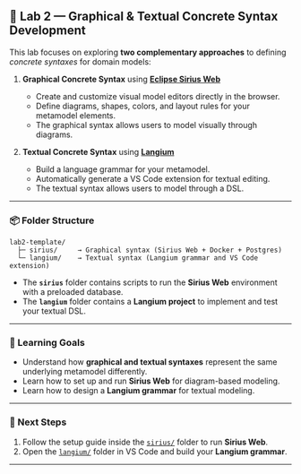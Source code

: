 ## 🧩 Lab 2 — Graphical & Textual Concrete Syntax Development

This lab focuses on exploring **two complementary approaches** to defining *concrete syntaxes* for domain models:

1. **Graphical Concrete Syntax** using **[Eclipse Sirius Web](https://github.com/eclipse-sirius/sirius-web)**

   * Create and customize visual model editors directly in the browser.
   * Define diagrams, shapes, colors, and layout rules for your metamodel elements.
   * The graphical syntax allows users to model visually through diagrams.

2. **Textual Concrete Syntax** using **[Langium](https://github.com/langium/langium)**

   * Build a language grammar for your metamodel.
   * Automatically generate a VS Code extension for textual editing.
   * The textual syntax allows users to model through a DSL.

---

### 📦 Folder Structure

```
lab2-template/
  ├─ sirius/     → Graphical syntax (Sirius Web + Docker + Postgres)
  └─ langium/    → Textual syntax (Langium grammar and VS Code extension)
```

* The **`sirius`** folder contains scripts to run the **Sirius Web** environment with a preloaded database.
* The **`langium`** folder contains a **Langium project** to implement and test your textual DSL.

---

### 🎯 Learning Goals

* Understand how **graphical and textual syntaxes** represent the same underlying metamodel differently.
* Learn how to set up and run **Sirius Web** for diagram-based modeling.
* Learn how to design a **Langium grammar** for textual modeling.

---

### 🚀 Next Steps

1. Follow the setup guide inside the [`sirius/`](./sirius) folder to run **Sirius Web**.
2. Open the [`langium/`](./langium) folder in VS Code and build your **Langium grammar**.
---